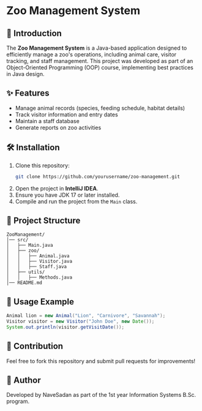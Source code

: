 # Zoo Management System

## 🐾 Introduction

The **Zoo Management System** is a Java-based application designed to efficiently manage a zoo's operations, including animal care, visitor tracking, and staff management. This project was developed as part of an Object-Oriented Programming (OOP) course, implementing best practices in Java design.

## ✨ Features

- Manage animal records (species, feeding schedule, habitat details)
- Track visitor information and entry dates
- Maintain a staff database
- Generate reports on zoo activities

## 🛠️ Installation

1. Clone this repository:
   ```sh
   git clone https://github.com/yourusername/zoo-management.git
   ```
2. Open the project in **IntelliJ IDEA**.
3. Ensure you have JDK 17 or later installed.
4. Compile and run the project from the `Main` class.

## 📁 Project Structure

```
ZooManagement/
│── src/
│   ├── Main.java
│   ├── zoo/
│   │   ├── Animal.java
│   │   ├── Visitor.java
│   │   ├── Staff.java
│   ├── utils/
│   │   ├── Methods.java
│── README.md
```

## 🚀 Usage Example

```java
Animal lion = new Animal("Lion", "Carnivore", "Savannah");
Visitor visitor = new Visitor("John Doe", new Date());
System.out.println(visitor.getVisitDate());
```

## 📌 Contribution

Feel free to fork this repository and submit pull requests for improvements!

## 👤 Author

Developed by NaveSadan as part of the 1st year Information Systems B.Sc. program.


